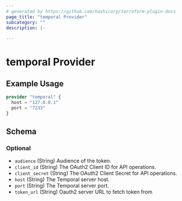 ```yaml
---
# generated by https://github.com/hashicorp/terraform-plugin-docs
page_title: "temporal Provider"
subcategory: ""
description: |-
  
---
```


# temporal Provider



## Example Usage

```terraform
provider "temporal" {
  host = "127.0.0.1"
  port = "7233"
}
```

<!-- schema generated by tfplugindocs -->
## Schema

### Optional

- `audience` (String) Audience of the token.
- `client_id` (String) The OAuth2 Client ID for API operations.
- `client_secret` (String) The OAuth2 Client Secret for API operations.
- `host` (String) The Temporal server host.
- `port` (String) The Temporal server port.
- `token_url` (String) Oauth2 server URL to fetch token from

